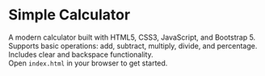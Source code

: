 # Simple Calculator

A modern calculator built with HTML5, CSS3, JavaScript, and Bootstrap 5.   
Supports basic operations: add, subtract, multiply, divide, and percentage.  
Includes clear and backspace functionality.  
Open `index.html` in your browser to get started.
